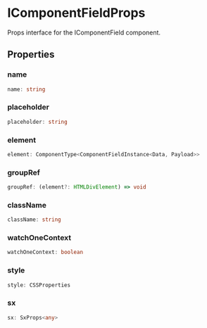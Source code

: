 # IComponentFieldProps

Props interface for the IComponentField component.

## Properties

### name

```ts
name: string
```

### placeholder

```ts
placeholder: string
```

### element

```ts
element: ComponentType<ComponentFieldInstance<Data, Payload>>
```

### groupRef

```ts
groupRef: (element?: HTMLDivElement) => void
```

### className

```ts
className: string
```

### watchOneContext

```ts
watchOneContext: boolean
```

### style

```ts
style: CSSProperties
```

### sx

```ts
sx: SxProps<any>
```
